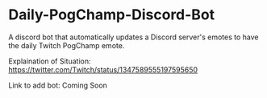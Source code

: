 # Daily-PogChamp-Discord-Bot
A discord bot that automatically updates a Discord server's emotes to have the daily Twitch PogChamp emote.

Explaination of Situation: https://twitter.com/Twitch/status/1347589555197595650

Link to add bot: Coming Soon
